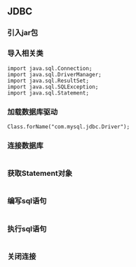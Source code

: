 ## JDBC 

### 引入jar包
### 导入相关类
```
import java.sql.Connection;
import java.sql.DriverManager;
import java.sql.ResultSet;
import java.sql.SQLException;
import java.sql.Statement;
```
### 加载数据库驱动
```
Class.forName("com.mysql.jdbc.Driver");
```
### 连接数据库
```

```
### 获取Statement对象
```
```
### 编写sql语句
```
```
### 执行sql语句
```
```
### 关闭连接
```
```

